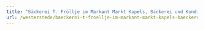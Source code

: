 ```yaml
---
title: "Bäckerei T. Fröllje im Markant Markt Kapels, Bäckerei und Konditorei"
url: /westerstede/baeckerei-t-froellje-im-markant-markt-kapels-baeckerei-und-konditorei/
---
```

